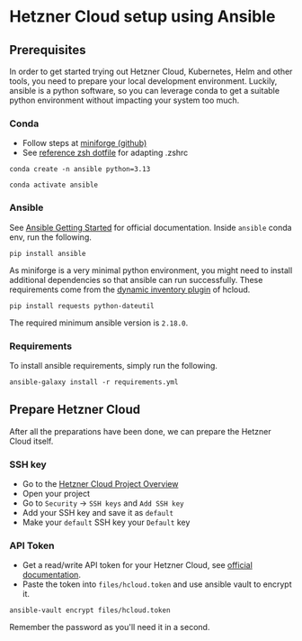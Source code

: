 # Hetzner Cloud setup using Ansible

## Prerequisites

In order to get started trying out Hetzner Cloud, Kubernetes, Helm and other tools, you need to prepare your local development environment.
Luckily, ansible is a python software, so you can leverage conda to get a suitable python environment without impacting your system too much.

### Conda

- Follow steps at [miniforge (github)](https://github.com/conda-forge/miniforge)
- See [reference zsh dotfile](https://github.com/mor4thii/dotfiles/blob/main/zsh/.zshrc) for adapting .zshrc 

```shell
conda create -n ansible python=3.13
```

```shell
conda activate ansible
```

### Ansible

See [Ansible Getting Started](https://docs.ansible.com/ansible/latest/getting_started/get_started_ansible.html) for official documentation.
Inside `ansible` conda env, run the following.

```shell
pip install ansible
```

As miniforge is a very minimal python environment, you might need to install additional dependencies so that ansible can run successfully.
These requirements come from the [dynamic inventory plugin](https://docs.ansible.com/ansible/latest/collections/hetzner/hcloud/hcloud_inventory.html#ansible-collections-hetzner-hcloud-hcloud-inventory) of hcloud.

```shell
pip install requests python-dateutil
```

The required minimum ansible version is `2.18.0`.

### Requirements

To install ansible requirements, simply run the following.

```shell
ansible-galaxy install -r requirements.yml
```

## Prepare Hetzner Cloud

After all the preparations have been done, we can prepare the Hetzner Cloud itself.

### SSH key

- Go to the [Hetzner Cloud Project Overview](https://console.hetzner.cloud/projects/)
- Open your project
- Go to `Security` -> `SSH keys` and `Add SSH key`
- Add your SSH key and save it as `default`
- Make your `default` SSH key your `Default` key

### API Token

- Get a read/write API token for your Hetzner Cloud, see [official documentation](https://docs.hetzner.com/cloud/api/getting-started/generating-api-token).
- Paste the token into `files/hcloud.token` and use ansible vault to encrypt it.

```shell
ansible-vault encrypt files/hcloud.token
```

Remember the password as you'll need it in a second.
